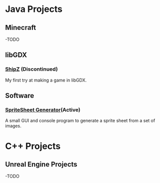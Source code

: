 # Java Projects

## Minecraft

-TODO

## libGDX

### [ShipZ](https://github.com/DanielderErbauer/ShipZ-libGDX) (Discontinued)
My first try at making a game in libGDX.

## Software

### [SpriteSheet Generator](https://github.com/DanielderErbauer/Sprite-Sheet-Generator)(Active)
A small GUI and console program to generate a sprite sheet from a set of images.

# C++ Projects

## Unreal Engine Projects

-TODO

